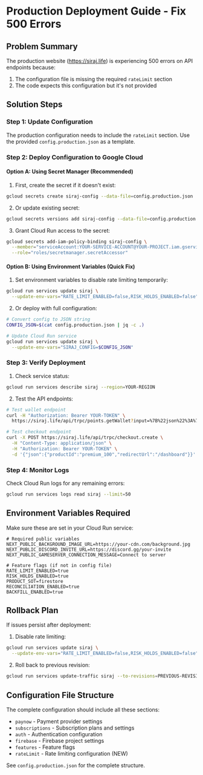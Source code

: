 # Production Deployment Guide - Fix 500 Errors

## Problem Summary

The production website (https://siraj.life) is experiencing 500 errors on API endpoints because:
1. The configuration file is missing the required `rateLimit` section
2. The code expects this configuration but it's not provided

## Solution Steps

### Step 1: Update Configuration

The production configuration needs to include the `rateLimit` section. Use the provided `config.production.json` as a template.

### Step 2: Deploy Configuration to Google Cloud

#### Option A: Using Secret Manager (Recommended)

1. First, create the secret if it doesn't exist:
```bash
gcloud secrets create siraj-config --data-file=config.production.json
```

2. Or update existing secret:
```bash
gcloud secrets versions add siraj-config --data-file=config.production.json
```

3. Grant Cloud Run access to the secret:
```bash
gcloud secrets add-iam-policy-binding siraj-config \
  --member="serviceAccount:YOUR-SERVICE-ACCOUNT@YOUR-PROJECT.iam.gserviceaccount.com" \
  --role="roles/secretmanager.secretAccessor"
```

#### Option B: Using Environment Variables (Quick Fix)

1. Set environment variables to disable rate limiting temporarily:
```bash
gcloud run services update siraj \
  --update-env-vars="RATE_LIMIT_ENABLED=false,RISK_HOLDS_ENABLED=false"
```

2. Or deploy with full configuration:
```bash
# Convert config to JSON string
CONFIG_JSON=$(cat config.production.json | jq -c .)

# Update Cloud Run service
gcloud run services update siraj \
  --update-env-vars="SIRAJ_CONFIG=$CONFIG_JSON"
```

### Step 3: Verify Deployment

1. Check service status:
```bash
gcloud run services describe siraj --region=YOUR-REGION
```

2. Test the API endpoints:
```bash
# Test wallet endpoint
curl -H "Authorization: Bearer YOUR-TOKEN" \
  https://siraj.life/api/trpc/points.getWallet?input=%7B%22json%22%3A%7B%22uid%22%3A%22test%22%7D%7D

# Test checkout endpoint
curl -X POST https://siraj.life/api/trpc/checkout.create \
  -H "Content-Type: application/json" \
  -H "Authorization: Bearer YOUR-TOKEN" \
  -d '{"json":{"productId":"premium_100","redirectUrl":"/dashboard"}}'
```

### Step 4: Monitor Logs

Check Cloud Run logs for any remaining errors:
```bash
gcloud run services logs read siraj --limit=50
```

## Environment Variables Required

Make sure these are set in your Cloud Run service:

```env
# Required public variables
NEXT_PUBLIC_BACKGROUND_IMAGE_URL=https://your-cdn.com/background.jpg
NEXT_PUBLIC_DISCORD_INVITE_URL=https://discord.gg/your-invite
NEXT_PUBLIC_GAMESERVER_CONNECTION_MESSAGE=Connect to server

# Feature flags (if not in config file)
RATE_LIMIT_ENABLED=true
RISK_HOLDS_ENABLED=true
PRODUCT_SOT=firestore
RECONCILIATION_ENABLED=true
BACKFILL_ENABLED=true
```

## Rollback Plan

If issues persist after deployment:

1. Disable rate limiting:
```bash
gcloud run services update siraj \
  --update-env-vars="RATE_LIMIT_ENABLED=false,RISK_HOLDS_ENABLED=false"
```

2. Roll back to previous revision:
```bash
gcloud run services update-traffic siraj --to-revisions=PREVIOUS-REVISION=100
```

## Configuration File Structure

The complete configuration should include all these sections:
- `paynow` - Payment provider settings
- `subscriptions` - Subscription plans and settings
- `auth` - Authentication configuration
- `firebase` - Firebase project settings
- `features` - Feature flags
- `rateLimit` - Rate limiting configuration (NEW)

See `config.production.json` for the complete structure.
